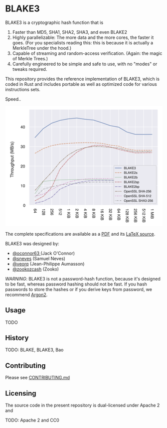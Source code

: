 # BLAKE3

BLAKE3 is a cryptographic hash function that is

1. Faster than MD5, SHA1, SHA2, SHA3, and even BLAKE2
1. Highly parallelizable: The more data and the more cores, the faster it
goes. (For you specialists reading this: this is because it is actually a
MerkleTree under the hood.)
1. Capable of streaming and random-access verification. (Again: the magic of Merkle Trees.)
1. Carefully engineered to be simple and safe to use, with no "modes" or tweaks required.

This repository provides the reference implementation of BLAKE3, which
is coded in Rust and includes portable as well as optimized code for
various instructions sets.

Speed..

![benchmarks](media/speed.png)

The complete specifications are available as a
[PDF](https://github.com/BLAKE3/BLAKE3-specs/raw/master/blake3.pdf) and its
[LaTeX source](https://github.com/veorq/BLAKE3-specs/raw/master/blake3.pdf).

BLAKE3 was designed by:

* [@oconnor63 ](https://github.com/daeMOn63) (Jack O'Connor)
* [@sneves](https://github.com/sneves) (Samuel Neves)
* [@veorq](https://github.com/veorq) (Jean-Philippe Aumasson)
* [@zookozcash](https://github.com/zookocash) (Zooko)

*WARNING*: BLAKE3 is not a password-hash function, because it's designed
to be fast, whereas password hashing should not be fast.
If you hash passwords to store the hashes or if you derive keys from password, we recommend
[Argon2](https://github.com/P-H-C/phc-winner-argon2).

## Usage

TODO

## History

TODO: BLAKE, BLAKE3, Bao

## Contributing

Please see [CONTRIBUTING.md](CONTRIBUTING.md)

## Licensing

The source code in the present repository is dual-licensed under Apache
2 and 

TODO: Apache 2 and CC0

